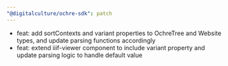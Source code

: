 ```yaml
---
"@digitalculture/ochre-sdk": patch
---
```


- feat: add sortContexts and variant properties to OchreTree and Website types, and update parsing functions accordingly
- feat: extend iiif-viewer component to include variant property and update parsing logic to handle default value
